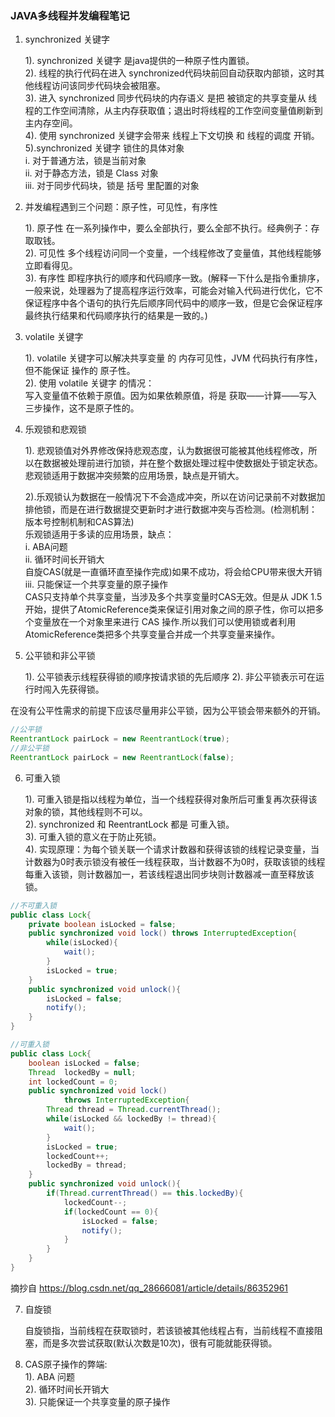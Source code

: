 ### JAVA多线程并发编程笔记

1. synchronized 关键字   

    1). synchronized 关键字 是java提供的一种原子性内置锁。  
    2). 线程的执行代码在进入 synchronized代码块前回自动获取内部锁，这时其他线程访问该同步代码块会被阻塞。  
    3). 进入 synchronized 同步代码块的内存语义 是把 被锁定的共享变量从 线程的工作空间清除，从主内存获取值；退出时将线程的工作空间变量值刷新到主内存空间。  
    4). 使用 synchronized 关键字会带来 线程上下文切换 和 线程的调度 开销。
    5).synchronized 关键字 锁住的具体对象   
        i. 对于普通方法，锁是当前对象   
        ii. 对于静态方法，锁是 Class 对象   
        iii. 对于同步代码块，锁是 括号 里配置的对象

2. 并发编程遇到三个问题：原子性，可见性，有序性  

    1). 原子性
        在一系列操作中，要么全部执行，要么全部不执行。经典例子：存取取钱。   
    2). 可见性
        多个线程访问同一个变量，一个线程修改了变量值，其他线程能够立即看得见。   
    3). 有序性
        即程序执行的顺序和代码顺序一致。(解释一下什么是指令重排序，一般来说，处理器为了提高程序运行效率，可能会对输入代码进行优化，它不保证程序中各个语句的执行先后顺序同代码中的顺序一致，但是它会保证程序最终执行结果和代码顺序执行的结果是一致的。)

3. volatile 关键字  

    1). volatile 关键字可以解决共享变量 的 内存可见性，JVM 代码执行有序性，但不能保证 操作的 原子性。  
    2). 使用 volatile 关键字 的情况：  
        写入变量值不依赖于原值。因为如果依赖原值，将是 获取——计算——写入 三步操作，这不是原子性的。


4. 乐观锁和悲观锁  

    1). 悲观锁值对外界修改保持悲观态度，认为数据很可能被其他线程修改，所以在数据被处理前进行加锁，并在整个数据处理过程中使数据处于锁定状态。   
    悲观锁适用于数据冲突频繁的应用场景，缺点是开销大。

    2).乐观锁认为数据在一般情况下不会造成冲突，所以在访问记录前不对数据加排他锁，而是在进行数据提交更新时才进行数据冲突与否检测。(检测机制：版本号控制机制和CAS算法)  
    乐观锁适用于多读的应用场景，缺点：   
        i. ABA问题   
        ii. 循环时间长开销大   
            自旋CAS(就是一直循环直至操作完成)如果不成功，将会给CPU带来很大开销
        iii. 只能保证一个共享变量的原子操作   
            CAS只支持单个共享变量，当涉及多个共享变量时CAS无效。但是从 JDK 1.5开始，提供了AtomicReference类来保证引用对象之间的原子性，你可以把多个变量放在一个对象里来进行 CAS 操作.所以我们可以使用锁或者利用AtomicReference类把多个共享变量合并成一个共享变量来操作。

5. 公平锁和非公平锁

    1). 公平锁表示线程获得锁的顺序按请求锁的先后顺序
    2). 非公平锁表示可在运行时闯入先获得锁。   

在没有公平性需求的前提下应该尽量用非公平锁，因为公平锁会带来额外的开销。

```java
//公平锁
ReentrantLock pairLock = new ReentrantLock(true);
//非公平锁
ReentrantLock pairLock = new ReentrantLock(false);
```

6. 可重入锁  

    1). 可重入锁是指以线程为单位，当一个线程获得对象所后可重复再次获得该对象的锁，其他线程则不可以。  
    2). synchronized 和 ReentrantLock 都是 可重入锁。  
    3). 可重入锁的意义在于防止死锁。   
    4). 实现原理：为每个锁关联一个请求计数器和获得该锁的线程记录变量，当计数器为0时表示锁没有被任一线程获取，当计数器不为0时，获取该锁的线程每重入该锁，则计数器加一，若该线程退出同步块则计数器减一直至释放该锁。

```java
//不可重入锁
public class Lock{
    private boolean isLocked = false;
    public synchronized void lock() throws InterruptedException{
        while(isLocked){    
            wait();
        }
        isLocked = true;
    }
    public synchronized void unlock(){
        isLocked = false;
        notify();
    }
}
```

```java
//可重入锁
public class Lock{
    boolean isLocked = false;
    Thread  lockedBy = null;
    int lockedCount = 0;
    public synchronized void lock()
            throws InterruptedException{
        Thread thread = Thread.currentThread();
        while(isLocked && lockedBy != thread){
            wait();
        }
        isLocked = true;
        lockedCount++;
        lockedBy = thread;
    }
    public synchronized void unlock(){
        if(Thread.currentThread() == this.lockedBy){
            lockedCount--;
            if(lockedCount == 0){
                isLocked = false;
                notify();
            }
        }
    }
}
```

摘抄自 https://blog.csdn.net/qq_28666081/article/details/86352961

7. 自旋锁  

    自旋锁指，当前线程在获取锁时，若该锁被其他线程占有，当前线程不直接阻塞，而是多次尝试获取(默认次数是10次)，很有可能就能获得锁。


8. CAS原子操作的弊端:   
    1). ABA 问题    
    2). 循环时间长开销大   
    3). 只能保证一个共享变量的原子操作